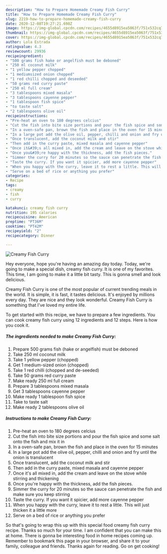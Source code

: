 ```yaml
---
description: "How to Prepare Homemade Creamy Fish Curry"
title: "How to Prepare Homemade Creamy Fish Curry"
slug: 2219-how-to-prepare-homemade-creamy-fish-curry
date: 2020-12-08T19:27:21.698Z
image: https://img-global.cpcdn.com/recipes/4655d8915ea5063f/751x532cq70/creamy-fish-curry-recipe-main-photo.jpg
thumbnail: https://img-global.cpcdn.com/recipes/4655d8915ea5063f/751x532cq70/creamy-fish-curry-recipe-main-photo.jpg
cover: https://img-global.cpcdn.com/recipes/4655d8915ea5063f/751x532cq70/creamy-fish-curry-recipe-main-photo.jpg
author: Lola Estrada
ratingvalue: 4.3
reviewcount: 29936
recipeingredient:
- "500 grams fish hake or angelfish must be deboned"
- "250 ml coconut milk"
- "1 yellow pepper chopped"
- "1 mediumsized onion chopped"
- "1 red chilli chopped and deseeded"
- "50 grams red curry paste"
- "250 ml full cream"
- "3 tablespoons mixed masala"
- "3 tablespoons cayenne pepper"
- "1 tablespoon fish spice"
- "to taste salt"
- "2 tablespoons olive oil"
recipeinstructions:
- "Pre-heat an oven to 180 degrees celcius"
- "Cut the fish into bite size portions and pour the fish spice and some salt onto the fish and mix it in"
- "In a oven-safe pan, brown the fish and place in the oven for 15 minutes"
- "In a large pot add the olive oil, pepper, chilli and onion and fry until the onion is translucent"
- "Once translucent, add the coconut milk and stir"
- "Then add in the curry paste, mixed masala and cayenne pepper"
- "Once it&#39;s all mixed in, add the cream and leave on the stove while stirring and thickening"
- "Once you&#39;re happy with the thickness, add the fish pieces."
- "Simmer the curry for 20 minutes so the sauce can penetrate the fish and make sure you keep stirring"
- "Taste the curry. If you want it spicier, add more cayenne pepper"
- "When you happy with the curry, leave it to rest a little. This will just thicken it a little more"
- "Serve on a bed of rice or anything you prefer"
categories:
- Recipe
tags:
- creamy
- fish
- curry

katakunci: creamy fish curry 
nutrition: 195 calories
recipecuisine: American
preptime: "PT36M"
cooktime: "PT42M"
recipeyield: "2"
recipecategory: Dinner

---
```



![Creamy Fish Curry](https://img-global.cpcdn.com/recipes/4655d8915ea5063f/751x532cq70/creamy-fish-curry-recipe-main-photo.jpg)

Hey everyone, hope you're having an amazing day today. Today, we're going to make a special dish, creamy fish curry. It is one of my favorites. This time, I am going to make it a little bit tasty. This is gonna smell and look delicious.

Creamy Fish Curry is one of the most popular of current trending meals in the world. It is simple, it is fast, it tastes delicious. It's enjoyed by millions every day. They are nice and they look wonderful. Creamy Fish Curry is something that I've loved my entire life.




To get started with this recipe, we have to prepare a few ingredients. You can cook creamy fish curry using 12 ingredients and 12 steps. Here is how you cook it.

<!--inarticleads1-->

##### The ingredients needed to make Creamy Fish Curry:

1. Prepare 500 grams fish (hake or angelfish) must be deboned
1. Take 250 ml coconut milk
1. Take 1 yellow pepper (chopped)
1. Get 1 medium-sized onion (chopped)
1. Take 1 red chilli (chopped and de-seeded)
1. Take 50 grams red curry paste
1. Make ready 250 ml full cream
1. Prepare 3 tablespoons mixed masala
1. Get 3 tablespoons cayenne pepper
1. Make ready 1 tablespoon fish spice
1. Take to taste salt
1. Make ready 2 tablespoons olive oil




<!--inarticleads2-->

##### Instructions to make Creamy Fish Curry:

1. Pre-heat an oven to 180 degrees celcius
1. Cut the fish into bite size portions and pour the fish spice and some salt onto the fish and mix it in
1. In a oven-safe pan, brown the fish and place in the oven for 15 minutes
1. In a large pot add the olive oil, pepper, chilli and onion and fry until the onion is translucent
1. Once translucent, add the coconut milk and stir
1. Then add in the curry paste, mixed masala and cayenne pepper
1. Once it&#39;s all mixed in, add the cream and leave on the stove while stirring and thickening
1. Once you&#39;re happy with the thickness, add the fish pieces.
1. Simmer the curry for 20 minutes so the sauce can penetrate the fish and make sure you keep stirring
1. Taste the curry. If you want it spicier, add more cayenne pepper
1. When you happy with the curry, leave it to rest a little. This will just thicken it a little more
1. Serve on a bed of rice or anything you prefer




So that's going to wrap this up with this special food creamy fish curry recipe. Thanks so much for your time. I am confident that you can make this at home. There is gonna be interesting food in home recipes coming up. Remember to bookmark this page in your browser, and share it to your family, colleague and friends. Thanks again for reading. Go on get cooking!
